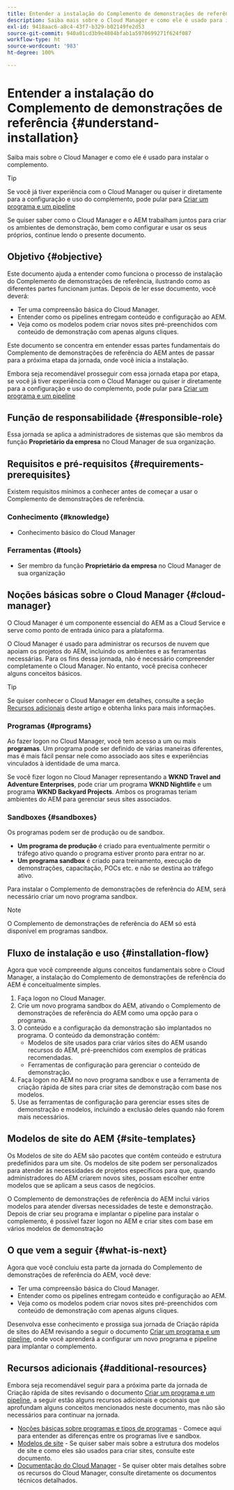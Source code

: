 ```yaml
---
title: Entender a instalação do Complemento de demonstrações de referência
description: Saiba mais sobre o Cloud Manager e como ele é usado para instalar o complemento.
exl-id: 9418aac6-a8c4-43f7-b329-b02149fe2d53
source-git-commit: 940a01cd3b9e4804bfab1a5970699271f624f087
workflow-type: ht
source-wordcount: '983'
ht-degree: 100%

---
```


# Entender a instalação do Complemento de demonstrações de referência {#understand-installation}

Saiba mais sobre o Cloud Manager e como ele é usado para instalar o complemento.

>[!TIP]
>
>Se você já tiver experiência com o Cloud Manager ou quiser ir diretamente para a configuração e uso do complemento, pode pular para [Criar um programa e um pipeline](create-program.md)
>
>Se quiser saber como o Cloud Manager e o AEM trabalham juntos para criar os ambientes de demonstração, bem como configurar e usar os seus próprios, continue lendo o presente documento.

## Objetivo {#objective}

Este documento ajuda a entender como funciona o processo de instalação do Complemento de demonstrações de referência, ilustrando como as diferentes partes funcionam juntas. Depois de ler esse documento, você deverá:

* Ter uma compreensão básica do Cloud Manager.
* Entender como os pipelines entregam conteúdo e configuração ao AEM.
* Veja como os modelos podem criar novos sites pré-preenchidos com conteúdo de demonstração com apenas alguns cliques.

Este documento se concentra em entender essas partes fundamentais do Complemento de demonstrações de referência do AEM antes de passar para a próxima etapa da jornada, onde você inicia a instalação.

Embora seja recomendável prosseguir com essa jornada etapa por etapa, se você já tiver experiência com o Cloud Manager ou quiser ir diretamente para a configuração e uso do complemento, pode pular para [Criar um programa e um pipeline](create-program.md)

## Função de responsabilidade {#responsible-role}

Essa jornada se aplica a administradores de sistemas que são membros da função **Proprietário da empresa** no Cloud Manager de sua organização.

## Requisitos e pré-requisitos {#requirements-prerequisites}

Existem requisitos mínimos a conhecer antes de começar a usar o Complemento de demonstrações de referência.

### Conhecimento {#knowledge}

* Conhecimento básico do Cloud Manager

### Ferramentas {#tools}

* Ser membro da função **Proprietário da empresa** no Cloud Manager de sua organização

## Noções básicas sobre o Cloud Manager {#cloud-manager}

O Cloud Manager é um componente essencial do AEM as a Cloud Service e serve como ponto de entrada único para a plataforma.

O Cloud Manager é usado para administrar os recursos de nuvem que apoiam os projetos do AEM, incluindo os ambientes e as ferramentas necessárias. Para os fins dessa jornada, não é necessário compreender completamente o Cloud Manager. No entanto, você precisa conhecer alguns conceitos básicos.

>[!TIP]
>
>Se quiser conhecer o Cloud Manager em detalhes, consulte a seção [Recursos adicionais](#additional-resources) deste artigo e obtenha links para mais informações.

### Programas {#programs}

Ao fazer logon no Cloud Manager, você tem acesso a um ou mais **programas**. Um programa pode ser definido de várias maneiras diferentes, mas é mais fácil pensar nele como associado aos sites e experiências vinculados à identidade de uma marca.

Se você fizer logon no Cloud Manager representando a **WKND Travel and Adventure Enterprises**, pode criar um programa **WKND Nightlife** e um programa **WKND Backyard Projects**. Ambos os programas teriam ambientes do AEM para gerenciar seus sites associados.

### Sandboxes {#sandboxes}

Os programas podem ser de produção ou de sandbox.

* **Um programa de produção** é criado para eventualmente permitir o tráfego ativo quando o programa estiver pronto para entrar no ar.
* **Um programa sandbox** é criado para treinamento, execução de demonstrações, capacitação, POCs etc. e não se destina ao tráfego ativo.

Para instalar o Complemento de demonstrações de referência do AEM, será necessário criar um novo programa sandbox.

>[!NOTE]
>
>O Complemento de demonstrações de referência do AEM só está disponível em programas sandbox.

## Fluxo de instalação e uso {#installation-flow}

Agora que você compreende alguns conceitos fundamentais sobre o Cloud Manager, a instalação do Complemento de demonstrações de referência do AEM é conceitualmente simples.

1. Faça logon no Cloud Manager.
1. Crie um novo programa sandbox do AEM, ativando o Complemento de demonstrações de referência do AEM como uma opção para o programa.
1. O conteúdo e a configuração da demonstração são implantados no programa. O conteúdo da demonstração contém:
   * Modelos de site usados para criar vários sites do AEM usando recursos do AEM, pré-preenchidos com exemplos de práticas recomendadas.
   * Ferramentas de configuração para gerenciar o conteúdo de demonstração.
1. Faça logon no AEM no novo programa sandbox e use a ferramenta de criação rápida de sites para criar sites de demonstração com base nos modelos.
1. Use as ferramentas de configuração para gerenciar esses sites de demonstração e modelos, incluindo a exclusão deles quando não forem mais necessários.

## Modelos de site do AEM {#site-templates}

Os Modelos de site do AEM são pacotes que contêm conteúdo e estrutura predefinidos para um site. Os modelos de site podem ser personalizados para atender às necessidades de projetos específicos para que, quando administradores do AEM criarem novos sites, possam escolher entre modelos que se aplicam a seus casos de negócios.

O Complemento de demonstrações de referência do AEM inclui vários modelos para atender diversas necessidades de teste e demonstração. Depois de criar seu programa e implantar o pipeline para instalar o complemento, é possível fazer logon no AEM e criar sites com base em vários modelos de demonstração

## O que vem a seguir {#what-is-next}

Agora que você concluiu esta parte da jornada do Complemento de demonstrações de referência do AEM, você deve:

* Ter uma compreensão básica do Cloud Manager.
* Entender como os pipelines entregam conteúdo e configuração ao AEM.
* Veja como os modelos podem criar novos sites pré-preenchidos com conteúdo de demonstração com apenas alguns cliques.

Desenvolva esse conhecimento e prossiga sua jornada de Criação rápida de sites do AEM revisando a seguir o documento [Criar um programa e um pipeline,](create-program.md) onde você aprenderá a configurar um novo programa e pipeline para implantar o complemento.

## Recursos adicionais {#additional-resources}

Embora seja recomendável seguir para a próxima parte da jornada de Criação rápida de sites revisando o documento [Criar um programa e um pipeline,](create-program.md) a seguir estão alguns recursos adicionais e opcionais que aprofundam alguns conceitos mencionados neste documento, mas não são necessários para continuar na jornada.

* [Noções básicas sobre programas e tipos de programas](https://experienceleague.adobe.com/docs/experience-manager-cloud-service/implementing/using-cloud-manager/understand-program-types.html?lang=pt_BR) - Comece aqui para entender as diferenças entre os programas live e sandbox.
* [Modelos de site](/help/sites-cloud/administering/site-creation/site-templates.md) - Se quiser saber mais sobre a estrutura dos modelos de site e como eles são usados para criar sites, consulte este documento.
* [Documentação do Cloud Manager](https://experienceleague.adobe.com/docs/experience-manager-cloud-service/onboarding/onboarding-concepts/cloud-manager-introduction.html?lang=pt_BR) - Se quiser obter mais detalhes sobre os recursos do Cloud Manager, consulte diretamente os documentos técnicos detalhados.
